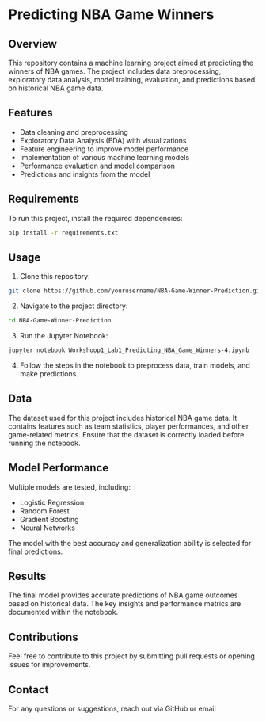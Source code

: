 # Predicting NBA Game Winners

## Overview
This repository contains a machine learning project aimed at predicting the winners of NBA games. The project includes data preprocessing, exploratory data analysis, model training, evaluation, and predictions based on historical NBA game data.

## Features
- Data cleaning and preprocessing
- Exploratory Data Analysis (EDA) with visualizations
- Feature engineering to improve model performance
- Implementation of various machine learning models
- Performance evaluation and model comparison
- Predictions and insights from the model

## Requirements
To run this project, install the required dependencies:
```bash
pip install -r requirements.txt
```

## Usage
1. Clone this repository:
```bash
git clone https://github.com/yourusername/NBA-Game-Winner-Prediction.git
```
2. Navigate to the project directory:
```bash
cd NBA-Game-Winner-Prediction
```
3. Run the Jupyter Notebook:
```bash
jupyter notebook Workshoop1_Lab1_Predicting_NBA_Game_Winners-4.ipynb
```
4. Follow the steps in the notebook to preprocess data, train models, and make predictions.

## Data
The dataset used for this project includes historical NBA game data. It contains features such as team statistics, player performances, and other game-related metrics. Ensure that the dataset is correctly loaded before running the notebook.

## Model Performance
Multiple models are tested, including:
- Logistic Regression
- Random Forest
- Gradient Boosting
- Neural Networks

The model with the best accuracy and generalization ability is selected for final predictions.

## Results
The final model provides accurate predictions of NBA game outcomes based on historical data. The key insights and performance metrics are documented within the notebook.

## Contributions
Feel free to contribute to this project by submitting pull requests or opening issues for improvements.


## Contact
For any questions or suggestions, reach out via GitHub or email 

